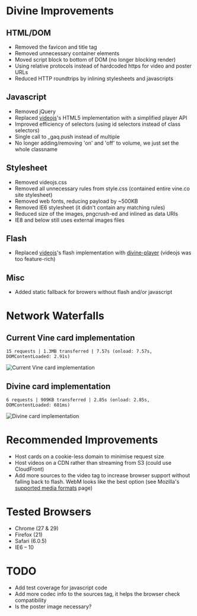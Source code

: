 # Divine Improvements

## HTML/DOM
* Removed the favicon and title tag
* Removed unnecessary container elements
* Moved script block to bottom of DOM (no longer blocking render)
* Using relative protocols instead of hardcoded https for video and poster URLs
* Reduced HTTP roundtrips by inlining stylesheets and javascripts

## Javascript
* Removed jQuery
* Replaced [videojs](http://www.videojs.com/)'s HTML5 implementation with a simplified player API
* Improved efficiency of selectors (using id selectors instead of class selectors)
* Single call to _gaq.push instead of multiple
* No longer adding/removing 'on' and 'off' to volume, we just set the whole classname

## Stylesheet
* Removed videojs.css
* Removed all unnecessary rules from style.css (contained entire vine.co site stylesheet)
* Removed web fonts, reducing payload by ~500KB
* Removed IE6 stylesheet (it didn't contain any matching rules)
* Reduced size of the images, pngcrush-ed and inlined as data URIs
* IE8 and below still uses external images files

## Flash
* Replaced [videojs](http://www.videojs.com/)'s flash implementation with [divine-player](https://github.com/cameronhunter/divine-player) (videojs was too feature-rich)

## Misc
* Added static fallback for browers without flash and/or javascript

# Network Waterfalls

## Current Vine card implementation
```
15 requests | 1.3MB transferred | 7.57s (onload: 7.57s, DOMContentLoaded: 2.91s)
```
![Current Vine card implementation](https://dl.dropboxusercontent.com/u/161487/divine-card/vine-waterfall.png)

## Divine card implementation
```
6 requests | 909KB transferred | 2.85s (onload: 2.85s, DOMContentLoaded: 601ms)
```
![Divine card implementation](https://dl.dropboxusercontent.com/u/161487/divine-card/divine-waterfall.png)

# Recommended Improvements
* Host cards on a cookie-less domain to minimise request size
* Host videos on a CDN rather than streaming from S3 (could use CloudFront)
* Add more sources to the video tag to increase browser support without falling back to flash. WebM looks like the best option (see Mozilla's [supported media formats](https://developer.mozilla.org/en-US/docs/HTML/Supported_media_formats#Browser_compatibility) page)

# Tested Browsers
* Chrome (27 & 29)
* Firefox (21)
* Safari (6.0.5)
* IE6 – 10

# TODO
* Add test coverage for javascript code
* Add more codec info to the sources tag, it helps the browser check compatibility
* Is the poster image necessary?
